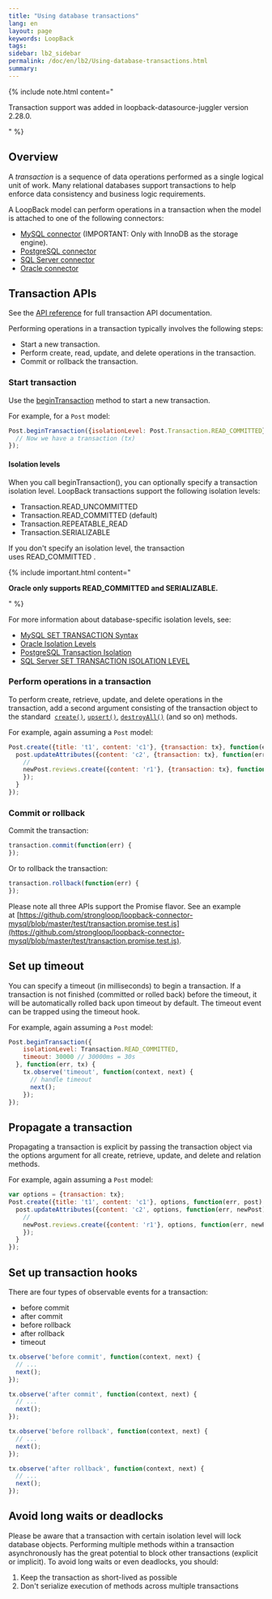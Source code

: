 ```yaml
---
title: "Using database transactions"
lang: en
layout: page
keywords: LoopBack
tags:
sidebar: lb2_sidebar
permalink: /doc/en/lb2/Using-database-transactions.html
summary:
---
```


{% include note.html content="

Transaction support was added in loopback-datasource-juggler version 2.28.0.

" %}

## Overview

A _transaction_ is a sequence of data operations performed as a single logical unit of work.
Many relational databases support transactions to help enforce data consistency and business logic requirements.

A LoopBack model can perform operations in a transaction when the model is attached to one of the following connectors:

* [MySQL connector](/doc/{{page.lang}}/lb2/MySQL-connector.html) (IMPORTANT: Only with InnoDB as the storage engine).
* [PostgreSQL connector](/doc/{{page.lang}}/lb2/PostgreSQL-connector.html)
* [SQL Server connector](/doc/{{page.lang}}/lb2/SQL-Server-connector.html)
* [Oracle connector](/doc/{{page.lang}}/lb2/Oracle-connector.html)

## Transaction APIs

See the [API reference](http://apidocs.strongloop.com/loopback-datasource-juggler/#transactionmixin) for full transaction API documentation.

Performing operations in a transaction typically involves the following steps:

* Start a new transaction.
* Perform create, read, update, and delete operations in the transaction.
* Commit or rollback the transaction.

### Start transaction

Use the [beginTransaction](http://apidocs.strongloop.com/loopback-datasource-juggler/#transactionmixin-begintransaction) method to start a new transaction.

For example, for a `Post` model:

```javascript
Post.beginTransaction({isolationLevel: Post.Transaction.READ_COMMITTED}, function(err, tx) {
  // Now we have a transaction (tx)
});
```

#### Isolation levels

When you call beginTransaction(), you can optionally specify a transaction isolation level. LoopBack transactions support the following isolation levels:

* Transaction.READ_UNCOMMITTED
* Transaction.READ_COMMITTED (default)
* Transaction.REPEATABLE_READ
* Transaction.SERIALIZABLE

If you don't specify an isolation level, the transaction uses READ_COMMITTED .

{% include important.html content="

**Oracle only supports READ_COMMITTED and SERIALIZABLE.**

" %}

For more information about database-specific isolation levels, see:

* [MySQL SET TRANSACTION Syntax](https://dev.mysql.com/doc/refman/5.7/en/set-transaction.html)
* [Oracle Isolation Levels](http://docs.oracle.com/cd/B14117_01/server.101/b10743/consist.htm#i17856) 
* [PostgreSQL Transaction Isolation](http://www.postgresql.org/docs/9.4/static/transaction-iso.html)
* [SQL Server SET TRANSACTION ISOLATION LEVEL](https://msdn.microsoft.com/en-us/library/ms173763.aspx)

### Perform operations in a transaction

To perform create, retrieve, update, and delete operations in the transaction, add a second argument consisting of the transaction object to the standard 
[`create()`](http://apidocs.strongloop.com/loopback/#persistedmodel-create),
[`upsert()`](http://apidocs.strongloop.com/loopback/#persistedmodel-upsert),
[`destroyAll()`](http://apidocs.strongloop.com/loopback/#persistedmodel-destroyall) (and so on) methods.

For example, again assuming a `Post` model:

```javascript
Post.create({title: 't1', content: 'c1'}, {transaction: tx}, function(err, post) {
  post.updateAttributes({content: 'c2', {transaction: tx}, function(err, newPost) {
    //
    newPost.reviews.create({content: 'r1'}, {transaction: tx}, function(err, newPost) {
    });
  }
});
```

### Commit or rollback

Commit the transaction:

```javascript
transaction.commit(function(err) {
});
```

Or to rollback the transaction:

```javascript
transaction.rollback(function(err) {
});
```

Please note all three APIs support the Promise flavor.
See an example at [https://github.com/strongloop/loopback-connector-mysql/blob/master/test/transaction.promise.test.js](https://github.com/strongloop/loopback-connector-mysql/blob/master/test/transaction.promise.test.js).

## Set up timeout

You can specify a timeout (in milliseconds) to begin a transaction.
If a transaction is not finished (committed or rolled back) before the timeout, it will be automatically rolled back upon timeout by default.
The timeout event can be trapped using the timeout hook.

For example, again assuming a `Post` model:

```javascript
Post.beginTransaction({
    isolationLevel: Transaction.READ_COMMITTED,
    timeout: 30000 // 30000ms = 30s
  }, function(err, tx) {
    tx.observe('timeout', function(context, next) {
      // handle timeout
      next();
    });
});
```

## Propagate a transaction

Propagating a transaction is explicit by passing the transaction object via the options argument for all create, retrieve, update, and delete and relation methods.

For example, again assuming a `Post` model:

```javascript
var options = {transaction: tx};
Post.create({title: 't1', content: 'c1'}, options, function(err, post) {
  post.updateAttributes({content: 'c2', options, function(err, newPost) {
    //
    newPost.reviews.create({content: 'r1'}, options, function(err, newPost) {
    });
  }
});
```

## Set up transaction hooks

There are four types of observable events for a transaction:

* before commit
* after commit
* before rollback
* after rollback
* timeout

```javascript
tx.observe('before commit', function(context, next) {
  // ...
  next();
});

tx.observe('after commit', function(context, next) {
  // ...
  next();
});

tx.observe('before rollback', function(context, next) {
  // ...
  next();
});

tx.observe('after rollback', function(context, next) {
  // ...
  next();
});
```

## Avoid long waits or deadlocks

Please be aware that a transaction with certain isolation level will lock database objects.
Performing multiple methods within a transaction asynchronously has the great potential to block other transactions (explicit or implicit).
To avoid long waits or even deadlocks, you should:

1.  Keep the transaction as short-lived as possible
2.  Don't serialize execution of methods across multiple transactions